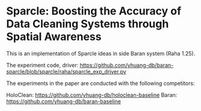 # Sparcle: Boosting the Accuracy of Data Cleaning Systems through Spatial Awareness

This is an implementation of Sparcle ideas in side Baran system (Raha 1.25). 

The experiment code, driver: https://github.com/yhuang-db/baran-sparcle/blob/sparcle/raha/sparcle_exp_driver.py

The experiments in the paper are conducted with the following competitors:

HoloClean: https://github.com/yhuang-db/holoclean-baseline
Baran: https://github.com/yhuang-db/baran-baseline
